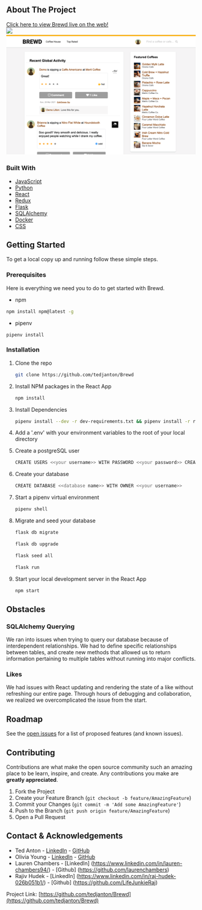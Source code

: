 <!-- ABOUT THE PROJECT -->
## About The Project
[Click here to view Brewd live on the web!](https://brewd-app.herokuapp.com/)
<br>
   <img src="./screenshots/splash.png"/>
   <img src="./screenshots/coffeehouse.png"/>
</br>


### Built With

* [JavaScript]()
* [Python]()
* [React]()
* [Redux]()
* [Flask]()
* [SQLAlchemy]()
* [Docker]()
* [CSS]()



<!-- GETTING STARTED -->
## Getting Started

To get a local copy up and running follow these simple steps.

### Prerequisites

Here is everything we need you to do to get started with Brewd.

  * npm
  ```sh
  npm install npm@latest -g
  ```
  * pipenv
  ```
  pipenv install
  ```

### Installation

1. Clone the repo
   ```sh
   git clone https://github.com/tedjanton/Brewd
   ```
2. Install NPM packages in the React App
   ```sh
   npm install
   ```
3. Install Dependencies
   ```bash
   pipenv install --dev -r dev-requirements.txt && pipenv install -r requirements.txt
   ```

4. Add a '.env' with your environment variables to the root of your local directory

5. Create a postgreSQL user
    ```sh
    CREATE USERS <<your username>> WITH PASSWORD <<your password>> CREATEDB
    ```
6. Create your database
    ```sh
   CREATE DATABASE <<database name>> WITH OWNER <<your username>>
    ```
7. Start a pipenv virtual environment
   ```bash
   pipenv shell
   ```
8. Migrate and seed your database
    ```sh
    flask db migrate
    ```
    ```bash
   flask db upgrade
   ```
   ```bash
   flask seed all
   ```
   ```bash
   flask run
   ```
9. Start your local development server in the React App
   ```bash
   npm start
   ```
## Obstacles

### SQLAlchemy Querying

We ran into issues when trying to query our database because of interdependent relationships. We had to define specific relationships between tables, and create new methods that allowed us to return information pertaining to multiple tables without running into major conflicts.


### Likes

We had issues with React updating and rendering the state of a like without refreshing our entire page. Through hours of debugging and collaboration, we realized we overcomplicated the issue from the start.


<!-- ROADMAP -->
## Roadmap

See the [open issues](https://github.com/tedjanton/Brewd/issues) for a list of proposed features (and known issues).



<!-- CONTRIBUTING -->
## Contributing

Contributions are what make the open source community such an amazing place to be learn, inspire, and create. Any contributions you make are **greatly appreciated**.

1. Fork the Project
2. Create your Feature Branch (`git checkout -b feature/AmazingFeature`)
3. Commit your Changes (`git commit -m 'Add some AmazingFeature'`)
4. Push to the Branch (`git push origin feature/AmazingFeature`)
5. Open a Pull Request



<!-- CONTACT -->
## Contact & Acknowledgements

* Ted Anton - [LinkedIn](https://www.linkedin.com/in/ted-anton/) - [GitHub](https://github.com/tedjanton)
* Olivia Young - [LinkedIn](https://www.linkedin.com/in/olivia-young-2437ba1b9/) - [GitHub](https://github.com/olivianicole)
* Lauren Chambers - [LinkedIn] (https://www.linkedin.com/in/lauren-chambers94/) - [Github] (https://github.com/laurenchambers)
* Rajiv Hudek - [LinkedIn] (https://www.linkedin.com/in/raj-hudek-026b051b1/) - [Github] (https://github.com/LifeJunkieRaj)

Project Link: [https://github.com/tedjanton/Brewd](https://github.com/tedjanton/Brewd)


<!-- ACKNOWLEDGEMENTS -->
